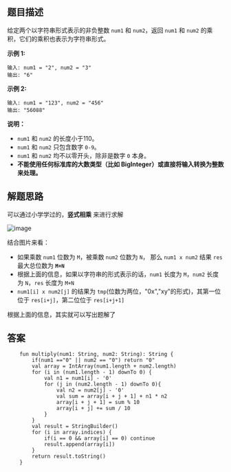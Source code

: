 ## 题目描述

给定两个以字符串形式表示的非负整数 ``num1`` 和 ``num2``，返回 ``num1`` 和 ``num2`` 的乘积，它们的乘积也表示为字符串形式。

**示例 1:**

```
输入: num1 = "2", num2 = "3"
输出: "6"
```
**示例 2:**


```
输入: num1 = "123", num2 = "456"
输出: "56088"
```
**说明：**

- ``num1``  和 ``num2`` 的长度小于110。
- ``num1`` 和 ``num2`` 只包含数字 ``0-9``。
- ``num1`` 和 ``num2`` 均不以零开头，除非是数字 ``0`` 本身。
- **不能使用任何标准库的大数类型（比如 BigInteger）或直接将输入转换为整数来处理。**


## 解题思路

可以通过小学学过的，**竖式相乘** 来进行求解

![image](https://user-images.githubusercontent.com/30992818/72044806-b85e9400-32ef-11ea-8c97-f0e12b4f9c2d.png)

结合图片来看：

- 如果乘数 ``num1`` 位数为 ``M``，被乘数 ``num2`` 位数为 ``N``， 那么 ``num1 x num2`` 结果 ``res`` 最大总位数为 **``M+N``**
- 根据上面的信息，如果以字符串的形式表示的话，``num1`` 长度为 ``M``，``num2`` 长度为 ``N``，``res`` 长度为 ``M+N``
- ``num1[i] x num2[j]`` 的结果为 ``tmp``(位数为两位，"0x","xy"的形式)，其第一位位于 ``res[i+j]``，第二位位于 ``res[i+j+1]``


根据上面的信息，其实就可以写出题解了


## 答案


```
    fun multiply(num1: String, num2: String): String {
        if(num1 =="0" || num2 == "0") return "0"
        val array = IntArray(num1.length + num2.length)
        for (i in (num1.length - 1) downTo 0) {
            val n1 = num1[i] - '0'
            for (j in (num2.length - 1) downTo 0){
                val n2 = num2[j] - '0'
                val sum = array[i + j + 1] + n1 * n2
                array[i + j + 1] = sum % 10
                array[i + j] += sum / 10
            }
        }
        val result = StringBuilder()
        for (i in array.indices) {
            if(i == 0 && array[i] == 0) continue
            result.append(array[i])
        }
        return result.toString()
    }
```
